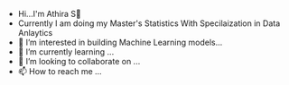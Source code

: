- Hi...I'm Athira S👋
- Currently I am doing my Master's Statistics With Specilaization in Data Anlaytics
- 👀 I’m interested in building Machine Learning models...
- 🌱 I’m currently learning ...
- 💞️ I’m looking to collaborate on ...
- 📫 How to reach me ...

<!---
Athira0702/Athira0702 is a ✨ special ✨ repository because its `README.md` (this file) appears on your GitHub profile.
You can click the Preview link to take a look at your changes.
--->
